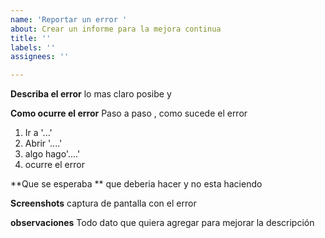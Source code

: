 ```yaml
---
name: 'Reportar un error '
about: Crear un informe para la mejora continua
title: ''
labels: ''
assignees: ''

---
```


**Describa el error**
lo mas claro posibe y 

**Como ocurre el error**
Paso a paso , como sucede el error
1. Ir a '...'
2. Abrir '....'
3. algo hago'....'
4. ocurre el error

**Que se esperaba **
que deberia hacer y no esta haciendo

**Screenshots**
captura de pantalla con el error


**observaciones**
Todo dato que quiera agregar para mejorar la descripción

